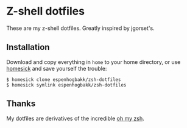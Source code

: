 # Z-shell dotfiles

These are my z-shell dotfiles. Greatly inspired by jgorset's.

## Installation

Download and copy everything in `home` to your home directory, or use
[homesick](https://github.com/technicalpickles/homesick) and save
yourself the trouble:

    $ homesick clone espenhogbakk/zsh-dotfiles
    $ homesick symlink espenhogbakk/zsh-dotfiles

## Thanks

My dotfiles are derivatives of the incredible
[oh my zsh](https://github.com/robbyrussell/oh-my-zsh).
